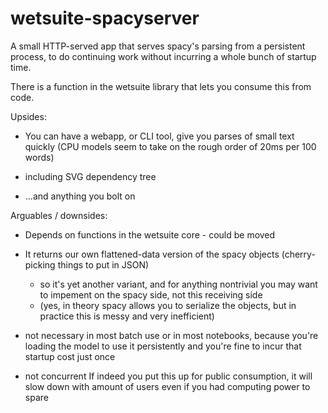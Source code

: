 # wetsuite-spacyserver

A small HTTP-served app that serves spacy's parsing from a persistent process,
to do continuing work without incurring a whole bunch of startup time.

There is a function in the wetsuite library that lets you consume this from code.

Upsides:
- You can have a webapp, or CLI tool, give you parses of small text quickly
  (CPU models seem to take on the rough order of 20ms per 100 words)

- including SVG dependency tree

- ...and anything you bolt on


Arguables / downsides:
- Depends on functions in the wetsuite core - could be moved

- It returns our own flattened-data version of the spacy objects (cherry-picking things to put in JSON)
  - so it's yet another variant, and for anything nontrivial you may want to impement on the spacy side, not this receiving side
  - (yes, in theory spacy allows you to serialize the objects, but in practice this is messy and very inefficient)

- not necessary in most batch use or in most notebooks, 
  because you're loading the model to use it persistently and you're fine to incur that startup cost just once

- not concurrent
  If indeed you put this up for public consumption, it will slow down with amount of users
  even if you had computing power to spare


